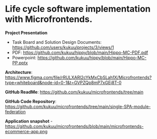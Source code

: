 # Life cycle software implementation with Microfrontends.

**Project Presentation**

- Task Board and Solution Design Documents: https://github.com/users/kukuu/projects/3/views/1
- PDF: https://github.com/kukuu/hippy/blob/main/Hippo-MC-PDF.pdf
- Powerpoint: https://github.com/kukuu/hippy/blob/main/Hippo-MC-PP.pptx

**Architecture**: https://www.figma.com/file/rRULXARl2cYkMxCbSLah1X/Microfrontends?type=whiteboard&node-id=0-1&t=GVPZQp8mP7xGEj8T-0

**GitHub ReadMe**:  https://github.com/kukuu/microfrontends/tree/main

**GitHub Code Repository**:  https://github.com/kukuu/microfrontends/tree/main/single-SPA-module-federation

**Application snapshot** - https://github.com/kukuu/microfrontends/blob/main/microfrontends-ecommerce-app.png




